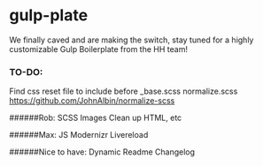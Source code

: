 # gulp-plate
We finally caved and are making the switch, stay tuned for a highly customizable Gulp Boilerplate from the HH team!




### TO-DO:


Find css reset file to include before _base.scss
normalize.scss
https://github.com/JohnAlbin/normalize-scss

######Rob:
SCSS
Images
Clean up HTML, etc


######Max:
JS
Modernizr
Livereload


######Nice to have:
Dynamic Readme
Changelog
